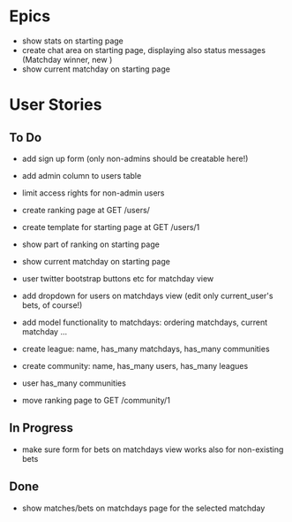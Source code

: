 # Epics
* show stats on starting page
* create chat area on starting page, displaying also status messages (Matchday winner, new )
* show current matchday on starting page


# User Stories
## To Do
* add sign up form (only non-admins should be creatable here!)
* add admin column to users table
* limit access rights for non-admin users

* create ranking page at GET /users/
* create template for starting page at GET /users/1
* show part of ranking on starting page
* show current matchday on starting page


* user twitter bootstrap buttons etc for matchday view
* add dropdown for users on matchdays view (edit only current_user's bets, of course!)


* add model functionality to matchdays: ordering matchdays, current matchday ...

* create league: name, has_many matchdays, has_many communities
* create community: name, has_many users, has_many leagues
* user has_many communities
* move ranking page to GET /community/1

## In Progress
* make sure form for bets on matchdays view works also for non-existing bets

## Done
* show matches/bets on matchdays page for the selected matchday






